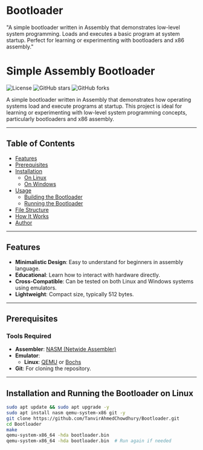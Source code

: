 # Bootloader
"A simple bootloader written in Assembly that demonstrates low-level system programming. Loads and executes a basic program at system startup. Perfect for learning or experimenting with bootloaders and x86 assembly."
# Simple Assembly Bootloader

![License](https://img.shields.io/badge/license-MIT-blue.svg)
![GitHub stars](https://img.shields.io/github/stars/yourusername/simple-asm-bootloader.svg)
![GitHub forks](https://img.shields.io/github/forks/yourusername/simple-asm-bootloader.svg)

A simple bootloader written in Assembly that demonstrates how operating systems load and execute programs at startup. This project is ideal for learning or experimenting with low-level system programming concepts, particularly bootloaders and x86 assembly.

---

## Table of Contents

- [Features](#features)
- [Prerequisites](#prerequisites)
- [Installation](#installation)
  - [On Linux](#on-linux)
  - [On Windows](#on-windows)
- [Usage](#usage)
  - [Building the Bootloader](#building-the-bootloader)
  - [Running the Bootloader](#running-the-bootloader)
- [File Structure](#file-structure)
- [How It Works](#how-it-works)
- [Author](#author)

---

## Features

- **Minimalistic Design**: Easy to understand for beginners in assembly language.
- **Educational**: Learn how to interact with hardware directly.
- **Cross-Compatible**: Can be tested on both Linux and Windows systems using emulators.
- **Lightweight**: Compact size, typically 512 bytes.

---

## Prerequisites

### Tools Required

- **Assembler**: [NASM (Netwide Assembler)](https://www.nasm.us/)
- **Emulator**:
  - **Linux**: [QEMU](https://www.qemu.org/) or [Bochs](http://bochs.sourceforge.net/)
- **Git**: For cloning the repository.

---

## Installation and Running the Bootloader on Linux

```bash
sudo apt update && sudo apt upgrade -y
sudo apt install nasm qemu-system-x86 git -y
git clone https://github.com/TanvirAhmedChowdhury/Bootloader.git
cd Bootloader
make
qemu-system-x86_64 -hda bootloader.bin
qemu-system-x86_64 -hda bootloader.bin  # Run again if needed



   
